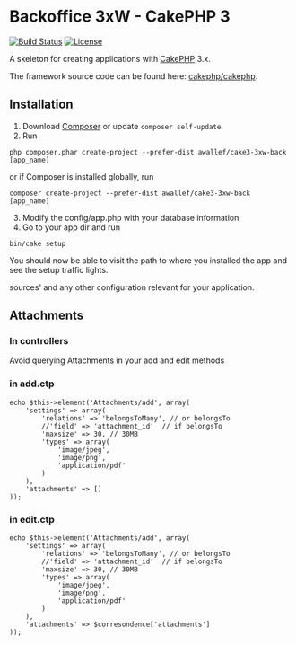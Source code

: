 # Backoffice 3xW - CakePHP 3

[![Build Status](https://api.travis-ci.org/cakephp/app.png)](https://travis-ci.org/cakephp/app)
[![License](https://poser.pugx.org/cakephp/app/license.svg)](https://packagist.org/packages/cakephp/app)

A skeleton for creating applications with [CakePHP](http://cakephp.org) 3.x.

The framework source code can be found here: [cakephp/cakephp](https://github.com/cakephp/cakephp).

## Installation

1. Download [Composer](http://getcomposer.org/doc/00-intro.md) or update `composer self-update`.
2. Run 

```
php composer.phar create-project --prefer-dist awallef/cake3-3xw-back [app_name]
```

or if Composer is installed globally, run

```
composer create-project --prefer-dist awallef/cake3-3xw-back [app_name]
```

3. Modify the config/app.php with your database information
4. Go to your app dir and run

```
bin/cake setup
```

You should now be able to visit the path to where you installed the app and see
the setup traffic lights.


sources' and any other
configuration relevant for your application.

## Attachments
### In controllers
Avoid querying Attachments in your add and edit methods

### in add.ctp

  	echo $this->element('Attachments/add', array(
      	'settings' => array(
          	'relations' => 'belongsToMany', // or belongsTo
          	//'field' => 'attachment_id'  // if belongsTo
          	'maxsize' => 30, // 30MB
          	'types' => array(
              	'image/jpeg',
              	'image/png',
              	'application/pdf'
          	)
      	),
      	'attachments' => []
  	));

### in edit.ctp

  	echo $this->element('Attachments/add', array(
      	'settings' => array(
          	'relations' => 'belongsToMany', // or belongsTo
          	//'field' => 'attachment_id'  // if belongsTo
          	'maxsize' => 30, // 30MB
          	'types' => array(
              	'image/jpeg',
              	'image/png',
              	'application/pdf'
          	)
      	),
      	'attachments' => $corresondence['attachments']
  	));
